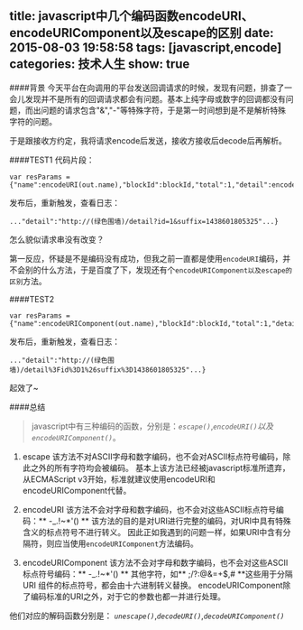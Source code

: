 title: javascript中几个编码函数encodeURI、encodeURIComponent以及escape的区别
date: 2015-08-03 19:58:58
tags: [javascript,encode]
categories: 技术人生
show: true
---
####背景
今天平台在向调用的平台发送回调请求的时候，发现有问题，排查了一会儿发现并不是所有的回调请求都会有问题。基本上纯字母或数字的回调都没有问题，而出问题的请求包含"&","-"等特殊字符，于是第一时间想到是不是解析特殊字符的问题。

于是跟接收方约定，我将请求encode后发送，接收方接收后decode后再解析。

####TEST1
代码片段：
```
var resParams = {"name":encodeURI(out.name),"blockId":blockId,"total":1,"detail":encodeURI(reportPath)};
```
发布后，重新触发，查看日志：

```
..."detail":"http://(绿色围墙)/detail?id=1&suffix=1438601805325"...}
```
怎么貌似请求串没有改变？

第一反应，怀疑是不是编码没有成功，但我之前一直都是使用`encodeURI`编码，并不会别的什么方法，于是百度了下，发现还有个`encodeURIComponent以及escape的区别`方法。

####TEST2
```
var resParams = {"name":encodeURIComponent(out.name),"blockId":blockId,"total":1,"detail":encodeURIComponent(reportPath)};
```
发布后，重新触发，查看日志：
```
..."detail":"http://(绿色围墙)/detail%3Fid%3D1%26suffix%3D1438601805325"...}
```
起效了~

####总结
> javascript中有三种编码的函数，分别是：*`escape()`*,*`encodeURI()`*以及*`encodeURIComponent()`*。

1. escape
该方法不对ASCII字母和数字编码，也不会对ASCII标点符号编码，除此之外的所有字符均会被编码。
基本上该方法已经被javascript标准所遗弃，从ECMAScript v3开始，标准就建议使用encodeURI和encodeURIComponent代替。

2. encodeURI
该方法不会对字母和数字编码，也不会对这些ASCII标点符号编码：** -_.!~*'() **
该方法的目的是对URI进行完整的编码，对URI中具有特殊含义的标点符号不进行转义。
因此正如我遇到的问题一样，如果URI中含有分隔符，则应当使用`encodeURIComponent`方法编码。

3. encodeURIComponent
该方法不会对字母和数字编码，也不会对这些ASCII标点符号编码：** -_.!~*'() **
其他字符，如** ;/?:@&=+$,# **这些用于分隔 URI 组件的标点符号，都会由十六进制转义替换。
encodeURIComponent除了编码标准的URI之外，对于它的参数也都一并进行处理。

他们对应的解码函数分别是：
*`unescape()`*,*`decodeURI()`*,*`decodeURIComponent()`*
